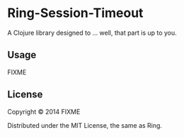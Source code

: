 # Ring-Session-Timeout

A Clojure library designed to ... well, that part is up to you.

## Usage

FIXME

## License

Copyright © 2014 FIXME

Distributed under the MIT License, the same as Ring.
